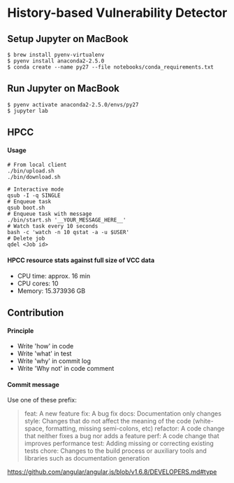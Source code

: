 History-based Vulnerability Detector
===

## Setup Jupyter on MacBook

```
$ brew install pyenv-virtualenv
$ pyenv install anaconda2-2.5.0
$ conda create --name py27 --file notebooks/conda_requirements.txt
```


## Run Jupyter on MacBook

```
$ pyenv activate anaconda2-2.5.0/envs/py27
$ jupyter lab
```

## HPCC
#### Usage
```
# From local client
./bin/upload.sh
./bin/download.sh
```

```
# Interactive mode
qsub -I -q SINGLE
# Enqueue task
qsub boot.sh
# Enqueue task with message
./bin/start.sh '__YOUR_MESSAGE_HERE__'
# Watch task every 10 seconds
bash -c 'watch -n 10 qstat -a -u $USER'
# Delete job
qdel <Job id>
```

#### HPCC resource stats against full size of VCC data
* CPU time: approx. 16 min
* CPU cores: 10
* Memory: 15.373936 GB


## Contribution

#### Principle
* Write 'how' in code
* Write 'what' in test
* Write 'why' in commit log
* Write 'Why not' in code comment


#### Commit message

Use one of these prefix:

> feat: A new feature
> fix: A bug fix
> docs: Documentation only changes
> style: Changes that do not affect the meaning of the code (white-space, formatting, missing semi-colons, etc)
> refactor: A code change that neither fixes a bug nor adds a feature
> perf: A code change that improves performance
> test: Adding missing or correcting existing tests
> chore: Changes to the build process or auxiliary tools and libraries such as documentation generation

https://github.com/angular/angular.js/blob/v1.6.8/DEVELOPERS.md#type
